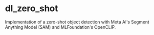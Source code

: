 # dl_zero_shot
Implementation of a zero-shot object detection with Meta AI's Segment Anything Model (SAM) and MLFoundation's OpenCLIP.
